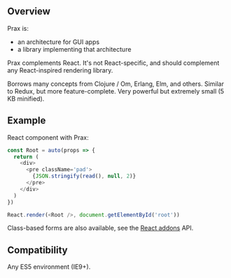 ## Overview

Prax is:
* an architecture for GUI apps
* a library implementing that architecture

Prax complements React. It's not React-specific, and should complement any
React-inspired rendering library.

Borrows many concepts from Clojure / Om, Erlang, Elm, and others. Similar to
Redux, but more feature-complete. Very powerful but extremely small (5 KB
minified).

## Example

React component with Prax:

<!--:
<div class="demo-pair">
:-->

```javascript
const Root = auto(props => {
  return (
    <div>
      <pre className='pad'>
        {JSON.stringify(read(), null, 2)}
      </pre>
    </div>
  )
})

React.render(<Root />, document.getElementById('root'))
```

<!--:
  <div data-state></div>
</div>
:-->

Class-based forms are also available, see the [React addons](api/react) API.

## Compatibility

Any ES5 environment (IE9+).
